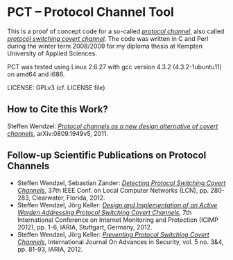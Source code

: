 # PCT – Protocol Channel Tool

This is a proof of concept code for a so-called *[protocol channel](https://www.researchgate.net/publication/220488060_Protocol_channels_as_a_new_design_alternative_of_covert_channels?ev=srch_pub&_sg=65eP2guP80mwB2zmsD6YLo6HcJoCQWMHY674Kkkv9q7K7dCru%2FWE7N271ai1wjhi_7w5gwL%2BGRYfQV9%2FC0K%2FLe4tBe8vdrIscunnkQndTWuBZPsKvAdHLtISj%2F9Am7XbO_L2WmsngOI5wDkqi44KBM%2BTL1E55zcN%2B%2FUe8z2qC5VMb6z6GTAKn%2FbDouySJSkQX1)*, also called *[protocol switching covert channel](http://dx.doi.org/10.1109/LCN.2012.6423628)*. The code was written in C and Perl during the winter term 2008/2009 for my diploma thesis at Kempten University of Applied Sciences.

PCT was tested using Linux 2.6.27 with gcc version 4.3.2 (4.3.2-1ubuntu11) on amd64 and i686.

LICENSE: GPLv3 (cf. LICENSE file)

## How to Cite this Work?

Steffen Wendzel: *[Protocol channels as a new design alternative of covert channels](https://arxiv.org/abs/0809.1949)*, arXiv:0809.1949v5, 2011.

## Follow-up Scientific Publications on Protocol Channels

- Steffen Wendzel, Sebastian Zander: *[Detecting Protocol Switching Covert Channels](http://dx.doi.org/10.1109/LCN.2012.6423628)*, 37th IEEE Conf. on Local Computer Networks (LCN), pp. 280-283, Clearwater, Florida, 2012.
- Steffen Wendzel, Jörg Keller: *[Design and Implementation of an Active Warden Addressing Protocol Switching Covert Channels](https://www.researchgate.net/publication/229092168_Design_and_Implementation_of_an_Active_Warden_Addressing_Protocol_Switching_Covert_Channels?ev=srch_pub&_sg=jqQGRsDWfwRzu7RhfH0qyeQvrkpCMNVQeMWb1Tz0vz%2BwbwR5ci7IpZU3suKveg12_4b3SF39cRIxo%2FvLaewvDaviWEZwCs%2FhBWDwockrx9%2FrRu4fpDCTmQTM%2B4jiEJuCS_HXFbseG2qpv10xzxYF88%2FUeD4P07GXAgZpGiIZQlajy%2BI5DZKAj7zjNyDHKR2UT4)*, 7th International Conference on Internet Monitoring and Protection (ICIMP 2012), pp. 1-6, IARIA, Stuttgart, Germany, 2012.
- Steffen Wendzel, Jörg Keller: *[Preventing Protocol Switching Covert Channels](https://www.researchgate.net/publication/233765874_Preventing_Protocol_Switching_Covert_Channels)*, International Journal On Advances in Security, vol. 5 no. 3&4, pp. 81-93, IARIA, 2012.
